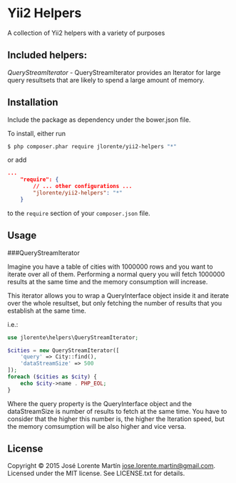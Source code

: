 Yii2 Helpers
=====================

A collection of Yii2 helpers with a variety of purposes

## Included helpers:

*QueryStreamIterator* - QueryStreamIterator provides an Iterator for large query 
resultsets that are likely to spend a large amount of memory. 

## Installation

Include the package as dependency under the bower.json file.

To install, either run

```bash
$ php composer.phar require jlorente/yii2-helpers "*"
```

or add

```json
...
    "require": {
        // ... other configurations ...
        "jlorente/yii2-helpers": "*"
    }
```

to the ```require``` section of your `composer.json` file.

## Usage

###QueryStreamIterator

Imagine you have a table of cities with 1000000 rows and you want to iterate 
over all of them. Performing a normal query you will fetch 1000000 results at 
the same time and the memory consumption will increase. 

This iterator allows you to wrap a QueryInterface object inside it and iterate 
over the whole resultset, but only fetching the number of results that you 
establish at the same time. 

i.e.:
```php
use jlorente\helpers\QueryStreamIterator;

$cities = new QueryStreamIterator([
    'query' => City::find(),
    'dataStreamSize' => 500
]);
foreach ($cities as $city) {
    echo $city->name . PHP_EOL;
}
```

Where the query property is the QueryInterface object and the dataStreamSize is 
number of results to fetch at the same time. You have to consider that the higher 
this number is, the higher the Iteration speed, but the memory comsumption will 
be also higher and vice versa.

## License 
Copyright &copy; 2015 José Lorente Martín <jose.lorente.martin@gmail.com>.
Licensed under the MIT license. See LICENSE.txt for details.